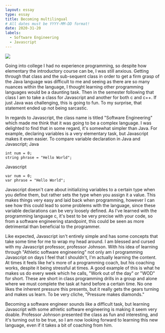 ```yaml
---
layout: essay
type: essay
title: Becoming multilingual
# All dates must be YYYY-MM-DD format!
date: 2020-31-20
labels:
  - Software Engineering
  - Javascript
---
```


<img class="ui tiny right spaced image" src="../images/degree_difficulty.jpg">

Going into college I had no experience programming, so despite how elementary the introductory course can be, I was still anxious. Getting through that class and the sub-sequent class in order to get a firm grasp of the Java language was difficult to me and seeing as there are so many nuances within the language, I thought learning other programming languages would be a daunting task. Then in the semester following that class I am to take a class for Javascript and another for both c and c++. If just Java was challenging, this is going to fun. To my surprise, that statement ended up not being sarcastic.

In regards to Javascript, the class name is titled "Software Engineering" which made me think that it was going to be a complex language. I was delighted to find that in some regard, it's somewhat simpler than Java. For example, declaring variables is a very elementary task, but Javascript makes it even easier. To compare variable declaration in Java and Javascript;
Java
```
int num = 0;
string phrase = "Hello World";
```
Javascript
```
var num = 0;
var phrase = "Hello World";
```

Javascript doesn't care about initializing variables to a certain type when you define them, but rather sets the type when you assign it a value. This makes things very easy and laid back when programming, however I can see how this could lead to some problems with the language, since these variable declarations can be very loosely defined. As I've learned with the programming language c, it's best to be very precise with your code, so from a software engineering standpoint, this could be seen as more detrimental than beneficial to the programmer.

Like expected, Javascript isn't entirely simple and has some concepts that take some time for me to wrap my head around. I am blessed and cursed with my Javascript professor, professor Johnson. With his idea of learning through "Athletic software engineering" not only am I programming Javascript on days I feel that I shouldn't, I'm actually learning the content. At times it feels like he's more of a programming coach, but his coaching works, despite it being stressful at times. A good example of this is what he makes us do every week which he calls, "Work out of the day" or "WOD" for short. These are short in class programming drills in a group and alone where we must complete the task at hand before a certain time. No one likes the inherent pressure this presents, but it really gets the gears turning and makes us learn. To be very cliche, "Pressure makes diamonds."

Becoming a software engineer sounds like a difficult task, but learning Javascript with some athletic software engineering is making it seem very doable. Professor Johnson presented the class as fun and interesting, and it's turning out to be true, so I am now looking forward to learning this new language, even if it takes a bit of coaching from him.

